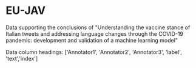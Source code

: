 # EU-JAV
Data supporting the conclusions of 
"Understanding the vaccine stance of Italian tweets and addressing language changes through the COVID-19 pandemic: 
development and validation of a machine learning model"

Data column headings:
['Annotator1', 'Annotator2', 'Annotator3', 'label', 'text','index']
